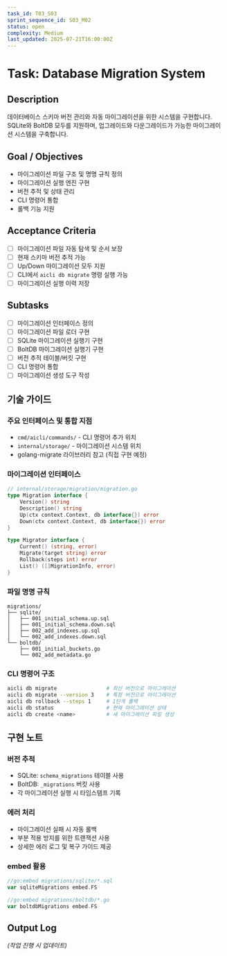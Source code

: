```yaml
---
task_id: T03_S03
sprint_sequence_id: S03_M02
status: open
complexity: Medium
last_updated: 2025-07-21T16:00:00Z
---
```


# Task: Database Migration System

## Description
데이터베이스 스키마 버전 관리와 자동 마이그레이션을 위한 시스템을 구현합니다. SQLite와 BoltDB 모두를 지원하며, 업그레이드와 다운그레이드가 가능한 마이그레이션 시스템을 구축합니다.

## Goal / Objectives
- 마이그레이션 파일 구조 및 명명 규칙 정의
- 마이그레이션 실행 엔진 구현
- 버전 추적 및 상태 관리
- CLI 명령어 통합
- 롤백 기능 지원

## Acceptance Criteria
- [ ] 마이그레이션 파일 자동 탐색 및 순서 보장
- [ ] 현재 스키마 버전 추적 가능
- [ ] Up/Down 마이그레이션 모두 지원
- [ ] CLI에서 `aicli db migrate` 명령 실행 가능
- [ ] 마이그레이션 실행 이력 저장

## Subtasks
- [ ] 마이그레이션 인터페이스 정의
- [ ] 마이그레이션 파일 로더 구현
- [ ] SQLite 마이그레이션 실행기 구현
- [ ] BoltDB 마이그레이션 실행기 구현
- [ ] 버전 추적 테이블/버킷 구현
- [ ] CLI 명령어 통합
- [ ] 마이그레이션 생성 도구 작성

## 기술 가이드

### 주요 인터페이스 및 통합 지점
- `cmd/aicli/commands/` - CLI 명령어 추가 위치
- `internal/storage/` - 마이그레이션 시스템 위치
- golang-migrate 라이브러리 참고 (직접 구현 예정)

### 마이그레이션 인터페이스
```go
// internal/storage/migration/migration.go
type Migration interface {
    Version() string
    Description() string
    Up(ctx context.Context, db interface{}) error
    Down(ctx context.Context, db interface{}) error
}

type Migrator interface {
    Current() (string, error)
    Migrate(target string) error
    Rollback(steps int) error
    List() ([]MigrationInfo, error)
}
```

### 파일 명명 규칙
```
migrations/
├── sqlite/
│   ├── 001_initial_schema.up.sql
│   ├── 001_initial_schema.down.sql
│   ├── 002_add_indexes.up.sql
│   └── 002_add_indexes.down.sql
└── boltdb/
    ├── 001_initial_buckets.go
    └── 002_add_metadata.go
```

### CLI 명령어 구조
```bash
aicli db migrate                # 최신 버전으로 마이그레이션
aicli db migrate --version 3    # 특정 버전으로 마이그레이션
aicli db rollback --steps 1     # 1단계 롤백
aicli db status                 # 현재 마이그레이션 상태
aicli db create <name>          # 새 마이그레이션 파일 생성
```

## 구현 노트

### 버전 추적
- SQLite: `schema_migrations` 테이블 사용
- BoltDB: `_migrations` 버킷 사용
- 각 마이그레이션 실행 시 타임스탬프 기록

### 에러 처리
- 마이그레이션 실패 시 자동 롤백
- 부분 적용 방지를 위한 트랜잭션 사용
- 상세한 에러 로그 및 복구 가이드 제공

### embed 활용
```go
//go:embed migrations/sqlite/*.sql
var sqliteMigrations embed.FS

//go:embed migrations/boltdb/*.go
var boltdbMigrations embed.FS
```

## Output Log
*(작업 진행 시 업데이트)*